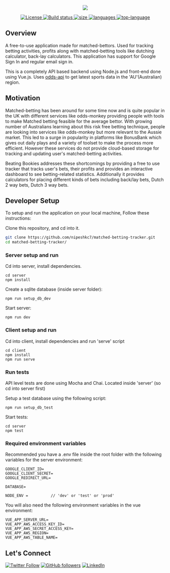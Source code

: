 <p align="center">
  <img src="https://github.com/nipeshkc7/matched-betting-tracker/blob/master/client/public/logo.png">
</p>

<p align="center">
    <a href="https://github.com/nipeshkc7">
        <img src="https://img.shields.io/github/license/nipeshkc7/matched-betting-tracker" alt="License" />
    </a>
    <a href="https://github.com/nipeshkc7/matched-betting-tracker/actions">
        <img src="https://img.shields.io/github/workflow/status/nipeshkc7/matched-betting-tracker/Build, Test and deploy" alt="Build status" />
    </a>
    <a href="https://github.com/nipeshkc7/matched-betting-tracker/">
        <img src="https://img.shields.io/github/repo-size/nipeshkc7/matched-betting-tracker" alt="size" />
    </a>
    <a href="https://github.com/nipeshkc7/matched-betting-tracker/">
        <img src="https://img.shields.io/github/languages/count/nipeshkc7/matched-betting-tracker" alt="languages" />
    </a>
    <a href="https://github.com/nipeshkc7/matched-betting-tracker/">
        <img src="https://img.shields.io/github/languages/top/nipeshkc7/matched-betting-tracker" alt="top-language" />
    </a>
</p>

## Overview

A free-to-use application made for matched-bettors. Used for tracking betting activities, profits along with matched-betting tools like dutching calculator, back-lay calculators. This application has support for Google Sign In and regular email sign in.

This is a completely API based backend using Node.js and front-end done using Vue.js. Uses [odds-api](https://the-odds-api.com) to get latest sports data in the 'AU'(Australian) region.

## Motivation

Matched-betting has been around for some time now and is quite popular in the UK with different services like odds-monkey providing people with tools to make Matched betting feasible for the average bettor. With growing number of Australians learning about this risk free betting technique, people are looking into services like odds-monkey but more relevant to the Aussie market. This led to a surge in popularity in platforms like BonusBank which gives out daily plays and a variety of toolset to make the process more efficient. However these services do not provide cloud-based storage for tracking and updating user's matched-betting activities.

Beating Bookies addresses these shortcomings by providing a free to use tracker that tracks user's bets, their profits and provides an interactive dashboard to see betting-related statistics. Additionally it provides calculators for placing different kinds of bets including back/lay bets, Dutch 2 way bets, Dutch 3 way bets.

## Developer Setup

To setup and run the application on your local machine, Follow these instructions:

Clone this repository, and cd into it.

```bash
git clone https://github.com/nipeshkc7/matched-betting-tracker.git
cd matched-betting-tracker/
```

### Server setup and run

Cd into server, install dependencies.

```
cd server
npm install
```

Create a sqlite database (inside server folder):

```
npm run setup_db_dev
```

Start server:

```
npm run dev
```

### Client setup and run

Cd into client, install dependencies and run 'serve' script

```
cd client
npm install
npm run serve
```

### Run tests

API level tests are done using Mocha and Chai. Located inside 'server' (so cd into server first)

Setup a test database using the following script:

```
npm run setup_db_test
```

Start tests:

```
cd server
npm test
```

### Required environment variables

Recommended you have a .env file inside the root folder with the following variables for the server environment:
```
GOOGLE_CLIENT_ID= 
GOOGLE_CLIENT_SECRET=
GOOGLE_REDIRECT_URL=

DATABASE=

NODE_ENV =          // 'dev' or 'test' or 'prod'
``` 

You will also need the following environment variables in the vue environment:
```
VUE_APP_SERVER_URL=
VUE_APP_AWS_ACCESS_KEY_ID=
VUE_APP_AWS_SECRET_ACCESS_KEY=
VUE_APP_AWS_REGION=
VUE_APP_AWS_TABLE_NAME= 
```


## Let's Connect

  [![Twitter Follow](https://img.shields.io/twitter/follow/nipeshkc7.svg?style=for-the-badge&logo=twitter)](https://twitter.com/Nipeshkc7)
  [![GitHub followers](https://img.shields.io/github/followers/nipeshkc7.svg?label=Follow&style=for-the-badge&logo=github)](https://github.com/nipeshkc7/) 
 [![LinkedIn](https://img.shields.io/static/v1.svg?label=connect&message=@ArpanKC&color=success&logo=linkedin&style=for-the-badge&logoColor=white&colorA=blue)](https://www.linkedin.com/in/arpan-kc7/)
